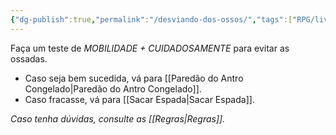 ```yaml
---
{"dg-publish":true,"permalink":"/desviando-dos-ossos/","tags":["RPG/livro-jogo/Draegeni/story-points"],"created":"2024-12-23T16:57:02.840-05:00","updated":"2024-12-23T17:13:59.805-05:00"}
---
```



Faça um teste de *MOBILIDADE + CUIDADOSAMENTE* para evitar as ossadas.

- Caso seja bem sucedida, vá para [[Paredão do Antro Congelado\|Paredão do Antro Congelado]].
- Caso fracasse, vá para [[Sacar Espada\|Sacar Espada]].

*Caso tenha dúvidas, consulte as [[Regras\|Regras]].*
